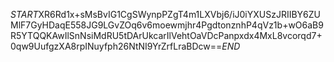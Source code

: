 $START$XR6Rd1x+sMsBvIG1CgSWynpPZgT4m1LXVbj6/iJ0iYXUSzJRIIBY6ZUMlF7GyHDaqE558JG9LGvZOq6v6moewmjhr4PgdtonznhP4qVz1b+wO6aB9R5YTQQKAwIlSnNsiMdRU5tDArUkcarIlVehtOaVDcPanpxdx4MxL8vcorqd7+0qw9UufgzXA8rpINuyfph26NtNI9YrZrfLraBDcw==$END$